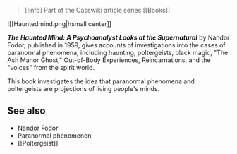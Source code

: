 > [!info] Part of the Casswiki article series [[Books]]

![[Hauntedmind.png|hsmall center]]


_**The Haunted Mind: A Psychoanalyst Looks at the Supernatural**_ by Nandor Fodor, published in 1959, gives accounts of investigations into the cases of paranormal phenomena, including haunting, poltergeists, black magic, "The Ash Manor Ghost," Out-of-Body Experiences, Reincarnations, and the "voices" from the spirit world.

This book investigates the idea that paranormal phenomena and poltergeists are projections of living people's minds.

See also
--------

*   Nandor Fodor
*   Paranormal phenomenon
*   [[Poltergeist]]